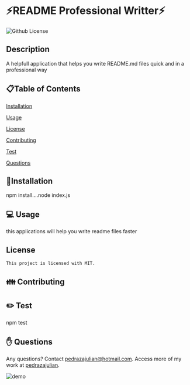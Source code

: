 # ⚡README Professional Writter⚡

  ![Github License](https://img.shields.io/badge/license-MIT-blue.svg)
  

  ## Description
  A helpfull application that helps you write README.md files quick and in a professional way
  
  <ur>
  
  ## 📋Table of Contents

  [Installation](#installation)

  [Usage](#usage)

  
[License](#license)

  
  [Contributing](#contributing)

  [Test](#test)
  
  [Questions](#questions)

  
  ## 💾Installation  
  npm install....node index.js

  <ur>

  ## 💻 Usage  
  this applications will help you write readme files faster
  ## License 
    This project is licensed with MIT.

  <ur>

  ## 👪 Contributing  
  
  <ur>

  ## ✏️ Test 
  npm test
  <ur>

  ## ✋ Questions 
  Any questions? Contact pedrazajulian@hotmail.com. Access more of my work at [pedrazajulian](https://github.com/pedrazajulian/).


 ![demo](https://media.giphy.com/media/pXCjE1iPeP9mCJOFeq/giphy.gif)

